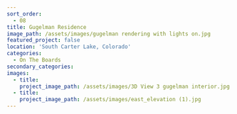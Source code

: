 ```yaml
---
sort_order:
  - 08
title: Gugelman Residence
image_path: /assets/images/gugelman rendering with lights on.jpg
featured_project: false
location: 'South Carter Lake, Colorado'
categories:
  - On The Boards
secondary_categories:
images:
  - title:
    project_image_path: /assets/images/3D View 3 gugelman interior.jpg
  - title:
    project_image_path: /assets/images/east_elevation (1).jpg
---
```


